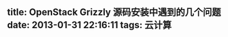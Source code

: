 title: OpenStack Grizzly 源码安装中遇到的几个问题
date: 2013-01-31 22:16:11
tags: 云计算
---


	
		
	
	
		
	
	
		
	
	
		
	
	
		
	
	
		
	
	
		
	
	
		
	
	
		
	
	
		
	
	
		
	
	
		
	
	
		
	
	
		
	
	
		
	
	
		
	
	
		
			
		
		
			
		
		
			
		
		
			
		
		
			
		
	
	
		
	
	
		
	
	
		
	
	
		
	
	
		
	
	
		
	
	
		
	


		
	
		
	
		
	
		
	
		
	
		
	
		
	
		
	
		
	
		
	
		
	
		
	
		
	
		
	
		
	
		
	
		
			
		
		
			
		
		
			
		
		
			
		
		
			
		
	
			
		
			
		
			
		
			
		
			
		
		
	
		
	
		
	
		
	
		
	
		
	
		
	